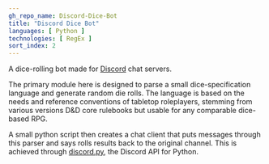 ```yaml
---
gh_repo_name: Discord-Dice-Bot
title: "Discord Dice Bot"
languages: [ Python ]
technologies: [ RegEx ]
sort_index: 2
---
```

A dice-rolling bot made for [Discord][discord] chat servers.

The primary module here is designed to parse a small dice-specification language and generate random die rolls.
The language is based on the needs and reference conventions of tabletop roleplayers, stemming from various versions D&D core rulebooks but usable for any comparable dice-based RPG.

A small python script then creates a chat client that puts messages through this parser and says rolls results back to the original channel. This is achieved through [discord.py][discord.py], the Discord API for Python.

[discord]: https://discordapp.com
[discord.py]: https://github.com/Rapptz/discord.py
